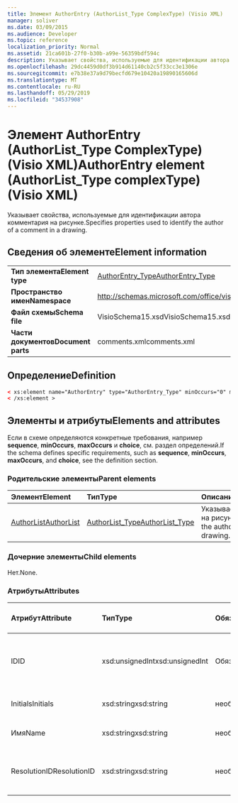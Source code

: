 ```yaml
---
title: Элемент AuthorEntry (AuthorList_Type ComplexType) (Visio XML)
manager: soliver
ms.date: 03/09/2015
ms.audience: Developer
ms.topic: reference
localization_priority: Normal
ms.assetid: 21ca601b-27f0-b30b-a99e-56359bdf594c
description: Указывает свойства, используемые для идентификации автора комментария на рисунке.
ms.openlocfilehash: 29dc4459d0df3b914d61140cb2c5f33cc3e1306e
ms.sourcegitcommit: e7b38e37a9d79becfd679e10420a19890165606d
ms.translationtype: MT
ms.contentlocale: ru-RU
ms.lasthandoff: 05/29/2019
ms.locfileid: "34537908"
---
```

# <a name="authorentry-element-authorlist_type-complextype-visio-xml"></a><span data-ttu-id="883aa-103">Элемент AuthorEntry (AuthorList_Type ComplexType) (Visio XML)</span><span class="sxs-lookup"><span data-stu-id="883aa-103">AuthorEntry element (AuthorList_Type complexType) (Visio XML)</span></span>

<span data-ttu-id="883aa-104">Указывает свойства, используемые для идентификации автора комментария на рисунке.</span><span class="sxs-lookup"><span data-stu-id="883aa-104">Specifies properties used to identify the author of a comment in a drawing.</span></span>
  
## <a name="element-information"></a><span data-ttu-id="883aa-105">Сведения об элементе</span><span class="sxs-lookup"><span data-stu-id="883aa-105">Element information</span></span>

|||
|:-----|:-----|
|<span data-ttu-id="883aa-106">**Тип элемента**</span><span class="sxs-lookup"><span data-stu-id="883aa-106">**Element type**</span></span> <br/> |[<span data-ttu-id="883aa-107">AuthorEntry_Type</span><span class="sxs-lookup"><span data-stu-id="883aa-107">AuthorEntry_Type</span></span>](authorentry_type-complextypevisio-xml.md) <br/> |
|<span data-ttu-id="883aa-108">**Пространство имен**</span><span class="sxs-lookup"><span data-stu-id="883aa-108">**Namespace**</span></span> <br/> |http://schemas.microsoft.com/office/visio/2012/main  <br/> |
|<span data-ttu-id="883aa-109">**Файл схемы**</span><span class="sxs-lookup"><span data-stu-id="883aa-109">**Schema file**</span></span> <br/> |<span data-ttu-id="883aa-110">VisioSchema15.xsd</span><span class="sxs-lookup"><span data-stu-id="883aa-110">VisioSchema15.xsd</span></span>  <br/> |
|<span data-ttu-id="883aa-111">**Части документов**</span><span class="sxs-lookup"><span data-stu-id="883aa-111">**Document parts**</span></span> <br/> |<span data-ttu-id="883aa-112">comments.xml</span><span class="sxs-lookup"><span data-stu-id="883aa-112">comments.xml</span></span>  <br/> |
   
## <a name="definition"></a><span data-ttu-id="883aa-113">Определение</span><span class="sxs-lookup"><span data-stu-id="883aa-113">Definition</span></span>

```XML
< xs:element name="AuthorEntry" type="AuthorEntry_Type" minOccurs="0" maxOccurs="unbounded" >
< /xs:element >
```

## <a name="elements-and-attributes"></a><span data-ttu-id="883aa-114">Элементы и атрибуты</span><span class="sxs-lookup"><span data-stu-id="883aa-114">Elements and attributes</span></span>

<span data-ttu-id="883aa-115">Если в схеме определяются конкретные требования, например **sequence**, **minOccurs**, **maxOccurs** и **choice**, см. раздел определений.</span><span class="sxs-lookup"><span data-stu-id="883aa-115">If the schema defines specific requirements, such as **sequence**, **minOccurs**, **maxOccurs**, and **choice**, see the definition section.</span></span> 
  
### <a name="parent-elements"></a><span data-ttu-id="883aa-116">Родительские элементы</span><span class="sxs-lookup"><span data-stu-id="883aa-116">Parent elements</span></span>

|<span data-ttu-id="883aa-117">**Элемент**</span><span class="sxs-lookup"><span data-stu-id="883aa-117">**Element**</span></span>|<span data-ttu-id="883aa-118">**Тип**</span><span class="sxs-lookup"><span data-stu-id="883aa-118">**Type**</span></span>|<span data-ttu-id="883aa-119">**Описание**</span><span class="sxs-lookup"><span data-stu-id="883aa-119">**Description**</span></span>|
|:-----|:-----|:-----|
|[<span data-ttu-id="883aa-120">AuthorList</span><span class="sxs-lookup"><span data-stu-id="883aa-120">AuthorList</span></span>](authorlist-element-comments_type-complextypevisio-xml.md) <br/> |[<span data-ttu-id="883aa-121">AuthorList_Type</span><span class="sxs-lookup"><span data-stu-id="883aa-121">AuthorList_Type</span></span>](authorlist_type-complextypevisio-xml.md) <br/> |<span data-ttu-id="883aa-122">Указывает авторов на рисунке.</span><span class="sxs-lookup"><span data-stu-id="883aa-122">Specifies the authors in a drawing.</span></span>  <br/> |
   
### <a name="child-elements"></a><span data-ttu-id="883aa-123">Дочерние элементы</span><span class="sxs-lookup"><span data-stu-id="883aa-123">Child elements</span></span>

<span data-ttu-id="883aa-124">Нет.</span><span class="sxs-lookup"><span data-stu-id="883aa-124">None.</span></span>
  
### <a name="attributes"></a><span data-ttu-id="883aa-125">Атрибуты</span><span class="sxs-lookup"><span data-stu-id="883aa-125">Attributes</span></span>

|<span data-ttu-id="883aa-126">**Атрибут**</span><span class="sxs-lookup"><span data-stu-id="883aa-126">**Attribute**</span></span>|<span data-ttu-id="883aa-127">**Тип**</span><span class="sxs-lookup"><span data-stu-id="883aa-127">**Type**</span></span>|<span data-ttu-id="883aa-128">**Обязательный**</span><span class="sxs-lookup"><span data-stu-id="883aa-128">**Required**</span></span>|<span data-ttu-id="883aa-129">**Описание**</span><span class="sxs-lookup"><span data-stu-id="883aa-129">**Description**</span></span>|<span data-ttu-id="883aa-130">**Возможные значения**</span><span class="sxs-lookup"><span data-stu-id="883aa-130">**Possible values**</span></span>|
|:-----|:-----|:-----|:-----|:-----|
|<span data-ttu-id="883aa-131">ID</span><span class="sxs-lookup"><span data-stu-id="883aa-131">ID</span></span>  <br/> |<span data-ttu-id="883aa-132">xsd:unsignedInt</span><span class="sxs-lookup"><span data-stu-id="883aa-132">xsd:unsignedInt</span></span>  <br/> |<span data-ttu-id="883aa-133">Обязательный</span><span class="sxs-lookup"><span data-stu-id="883aa-133">required</span></span>  <br/> |<span data-ttu-id="883aa-134">Одно основанное значение, которое идентифицирует автора.</span><span class="sxs-lookup"><span data-stu-id="883aa-134">A one-based value that identifies the author.</span></span>  <br/> |<span data-ttu-id="883aa-135">Значения типа xsd:unsignedInt.</span><span class="sxs-lookup"><span data-stu-id="883aa-135">Values of the xsd:unsignedInt type.</span></span>  <br/> |
|<span data-ttu-id="883aa-136">Initials</span><span class="sxs-lookup"><span data-stu-id="883aa-136">Initials</span></span>  <br/> |<span data-ttu-id="883aa-137">xsd:string</span><span class="sxs-lookup"><span data-stu-id="883aa-137">xsd:string</span></span>  <br/> |<span data-ttu-id="883aa-138">необязательный</span><span class="sxs-lookup"><span data-stu-id="883aa-138">optional</span></span>  <br/> |<span data-ttu-id="883aa-139">Инициалы автора.</span><span class="sxs-lookup"><span data-stu-id="883aa-139">The initials of the author.</span></span>  <br/> |<span data-ttu-id="883aa-140">Значения типа xsd:string.</span><span class="sxs-lookup"><span data-stu-id="883aa-140">Values of the xsd:string type.</span></span>  <br/> |
|<span data-ttu-id="883aa-141">Имя</span><span class="sxs-lookup"><span data-stu-id="883aa-141">Name</span></span>  <br/> |<span data-ttu-id="883aa-142">xsd:string</span><span class="sxs-lookup"><span data-stu-id="883aa-142">xsd:string</span></span>  <br/> |<span data-ttu-id="883aa-143">необязательный</span><span class="sxs-lookup"><span data-stu-id="883aa-143">optional</span></span>  <br/> |<span data-ttu-id="883aa-144">Имя автора.</span><span class="sxs-lookup"><span data-stu-id="883aa-144">The name of the author.</span></span>  <br/> |<span data-ttu-id="883aa-145">Значения типа xsd:string.</span><span class="sxs-lookup"><span data-stu-id="883aa-145">Values of the xsd:string type.</span></span>  <br/> |
|<span data-ttu-id="883aa-146">ResolutionID</span><span class="sxs-lookup"><span data-stu-id="883aa-146">ResolutionID</span></span>  <br/> |<span data-ttu-id="883aa-147">xsd:string</span><span class="sxs-lookup"><span data-stu-id="883aa-147">xsd:string</span></span>  <br/> |<span data-ttu-id="883aa-148">необязательный</span><span class="sxs-lookup"><span data-stu-id="883aa-148">optional</span></span>  <br/> |<span data-ttu-id="883aa-149">Уникальный идентификатор для автора.</span><span class="sxs-lookup"><span data-stu-id="883aa-149">A unique identifier for the author.</span></span>  <br/> |<span data-ttu-id="883aa-150">Значения типа xsd:string.</span><span class="sxs-lookup"><span data-stu-id="883aa-150">Values of the xsd:string type.</span></span>  <br/> |
   


